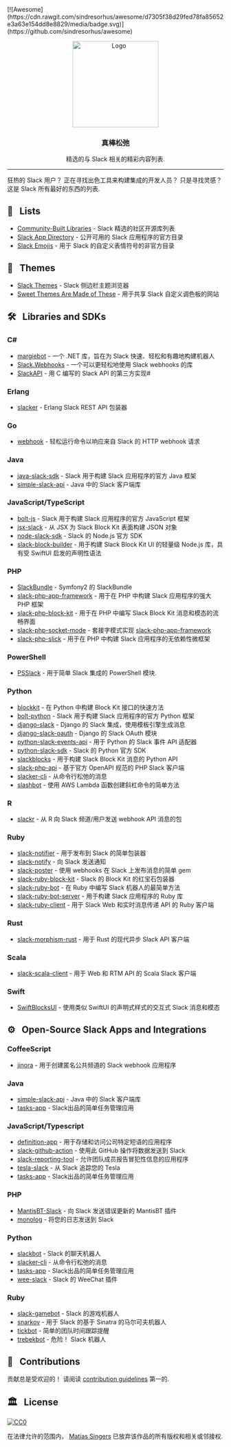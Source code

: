 <div class="github-widget" data-repo="matiassingers/awesome-slack"></div>
<script async src="https://pagead2.googlesyndication.com/pagead/js/adsbygoogle.js"></script><ins class="adsbygoogle" style="display:block" data-ad-client="ca-pub-6890694312814945" data-ad-slot="5473692530" data-ad-format="auto"  data-full-width-responsive="true"></ins><script>(adsbygoogle = window.adsbygoogle || []).push({});</script>
[![Awesome](https://cdn.rawgit.com/sindresorhus/awesome/d7305f38d29fed78fa85652e3a63e154dd8e8829/media/badge.svg)](https://github.com/sindresorhus/awesome)

<p align="center">
    <img src="https://raw.githubusercontent.com/matiassingers/awesome-slack/master/awesome-slack-pink.png" alt="Logo" width="200px">
</p>

<p align="center">
    <h3 align="center">真棒松弛</h3>
</p>

<p align="center">
    精选的与 Slack 相关的精彩内容列表.
</p>

***

狂热的 Slack 用户？ 正在寻找出色工具来构建集成的开发人员？ 只是寻找灵感？ 这是 Slack 所有最好的东西的列表. 


## :pencil: &nbsp; Lists
- [Community-Built Libraries](https://api.slack.com/community) - Slack 精选的社区开源库列表
- [Slack App Directory](https://slack.com/apps) - 公开可用的 Slack 应用程序的官方目录 
- [Slack Emojis](https://emoji.gg) - 用于 Slack 的自定义表情符号的非官方目录

## :art: &nbsp; Themes

- [Slack Themes](http://slackthemes.net/) - Slack 侧边栏主题浏览器
- [Sweet Themes Are Made of These](http://sweetthemesaremadeofthe.se/) - 用于共享 Slack 自定义调色板的网站

## :hammer_and_wrench: &nbsp; Libraries and SDKs

### C&#35;

- [margiebot](https://github.com/jammerware/margiebot) - 一个 .NET 库，旨在为 Slack 快速、轻松和有趣地构建机器人
- [Slack.Webhooks](https://github.com/nerdfury/Slack.Webhooks) - 一个可以更轻松地使用 Slack webhooks 的库
- [SlackAPI](https://github.com/Inumedia/SlackAPI) - 用 C 编写的 Slack API 的第三方实现#

### Erlang

- [slacker](https://github.com/julienXX/slacker) - Erlang Slack REST API 包装器

### Go

- [webhook](https://github.com/adnanh/webhook) - 轻松运行命令以响应来自 Slack 的 HTTP webhook 请求

### Java

- [java-slack-sdk](https://github.com/slackapi/java-slack-sdk) - Slack 用于构建 Slack 应用程序的官方 Java 框架
- [simple-slack-api](https://github.com/Ullink/simple-slack-api) - Java 中的 Slack 客户端库

### JavaScript/TypeScript

- [bolt-js](https://github.com/slackapi/bolt-js) - Slack 用于构建 Slack 应用程序的官方 JavaScript 框架
- [jsx-slack](https://github.com/yhatt/jsx-slack) - 从 JSX 为 Slack Block Kit 表面构建 JSON 对象
- [node-slack-sdk](https://github.com/slackapi/node-slack-sdk) - Slack 的 Node.js 官方 SDK 
- [slack-block-builder](https://github.com/raycharius/slack-block-builder) - 用于构建 Slack Block Kit UI 的轻量级 Node.js 库，具有受 SwiftUI 启发的声明性语法

### PHP

- [SlackBundle](https://github.com/DZunke/SlackBundle) - Symfony2 的 SlackBundle
- [slack-php-app-framework](https://github.com/slack-php/slack-php-app-framework) - 用于在 PHP 中构建 Slack 应用程序的强大 PHP 框架
- [slack-php-block-kit](https://github.com/jeremeamia/slack-block-kit) - 用于在 PHP 中编写 Slack Block Kit 消息和模态的流畅界面 
- [slack-php-socket-mode](https://github.com/slack-php/slack-php-socket-mode) - 套接字模式实现 [slack-php-app-framework](https://github.com/slack-php/slack-php-app-framework)
- [slack-php-slick](https://github.com/slack-php/slack-php-slick) - 用于在 PHP 中构建 Slack 应用程序的无依赖性微框架   

### PowerShell

- [PSSlack](https://github.com/RamblingCookieMonster/PSSlack) - 用于简单 Slack 集成的 PowerShell 模块.

### Python

- [blockkit](https://github.com/imryche/blockkit) - 在 Python 中构建 Block Kit 接口的快速方法
- [bolt-python](https://github.com/slackapi/bolt-python) - Slack 用于构建 Slack 应用程序的官方 Python 框架
- [django-slack](https://github.com/lamby/django-slack) - Django 的 Slack 集成，使用模板引擎生成消息
- [django-slack-oauth](https://github.com/izdi/django-slack-oauth) - Django 的 Slack OAuth 模块
- [python-slack-events-api](https://github.com/slackapi/python-slack-events-api) - 用于 Python 的 Slack 事件 API 适配器 
- [python-slack-sdk](https://github.com/slackapi/python-slack-sdk) - Slack 的 Python 官方 SDK
- [slackblocks](https://github.com/nicklambourne/slackblocks) - 用于构建 Slack Block Kit 消息的 Python API
- [slack-php-api](https://github.com/jolicode/slack-php-api) - 基于官方 OpenAPI 规范的 PHP Slack 客户端 
- [slacker-cli](https://github.com/juanpabloaj/slacker-cli) - 从命令行松弛的消息
- [slashbot](https://github.com/ebrassell/slashbot) - 使用 AWS Lambda 函数创建斜杠命令的简单方法

### R

- [slackr](https://github.com/hrbrmstr/slackr) - 从 R 向 Slack 频道/用户发送 webhook API 消息的包

### Ruby

- [slack-notifier](https://github.com/stevenosloan/slack-notifier) - 用于发布到 Slack 的简单包装器
- [slack-notify](https://github.com/sosedoff/slack-notify) - 向 Slack 发送通知
- [slack-poster](https://github.com/rikas/slack-poster) - 使用 webhooks 在 Slack 上发布消息的简单 gem
- [slack-ruby-block-kit](https://github.com/CGA1123/slack-ruby-block-kit) - Slack 的 Block Kit 的红宝石包装器
- [slack-ruby-bot](https://github.com/dblock/slack-ruby-bot) - 在 Ruby 中编写 Slack 机器人的最简单方法
- [slack-ruby-bot-server](https://github.com/slack-ruby/slack-ruby-bot-server) - 用于构建 Slack 应用程序的 Ruby 库
- [slack-ruby-client](https://github.com/dblock/slack-ruby-client) - 用于 Slack Web 和实时消息传递 API 的 Ruby 客户端

### Rust

- [slack-morphism-rust](https://github.com/abdolence/slack-morphism-rust) - 用于 Rust 的现代异步 Slack API 客户端

### Scala

- [slack-scala-client](https://github.com/gilbertw1/slack-scala-client) - 用于 Web 和 RTM API 的 Scala Slack 客户端

### Swift

- [SwiftBlocksUI](https://github.com/SwiftBlocksUI/SwiftBlocksUI/) - 使用类似 SwiftUI 的声明式样式的交互式 Slack 消息和模态

## :gear: &nbsp; Open-Source Slack Apps and Integrations

### CoffeeScript

- [jinora](https://github.com/sdslabs/jinora) - 用于创建匿名公共频道的 Slack webhook 应用程序

### Java

- [simple-slack-api](https://github.com/Ullink/simple-slack-api) - Java 中的 Slack 客户端库
- [tasks-app](https://github.com/slackapi/tasks-app) - Slack出品的简单任务管理应用

### JavaScript/Typescript

- [definition-app](https://github.com/slackapi/definition-app) - 用于存储和访问公司特定短语的应用程序
- [slack-github-action](https://github.com/slackapi/slack-github-action) - 使用此 GitHub 操作将数据发送到 Slack
- [slack-reporting-tool](https://github.com/slackapi/slack-reporting-tool) - 允许团队成员报告冒犯性信息的应用程序
- [tesla-slack](https://github.com/heikkipora/tesla-slack) - 从 Slack 追踪您的 Tesla
- [tasks-app](https://github.com/slackapi/tasks-app) - Slack出品的简单任务管理应用

### PHP

- [MantisBT-Slack](https://github.com/infojunkie/MantisBT-Slack) - 向 Slack 发送错误更新的 MantisBT 插件
- [monolog](https://github.com/Seldaek/monolog) - 将您的日志发送到 Slack  

### Python

- [slackbot](https://github.com/lins05/slackbot) - Slack 的聊天机器人
- [slacker-cli](https://github.com/juanpabloaj/slacker-cli) - 从命令行松弛的消息
- [tasks-app](https://github.com/slackapi/tasks-app) - Slack出品的简单任务管理应用
- [wee-slack](https://github.com/rawdigits/wee-slack) - Slack 的 WeeChat 插件

### Ruby

- [slack-gamebot](https://github.com/dblock/slack-gamebot) - Slack 的游戏机器人
- [snarkov](https://github.com/gesteves/snarkov) - 用于 Slack 的基于 Sinatra 的马尔可夫机器人
- [tickbot](https://github.com/barryf/tickbot) - 简单的团队时间跟踪提醒
- [trebekbot](https://github.com/gesteves/trebekbot)  - 危险！  Slack 机器人

## :busts_in_silhouette: &nbsp; Contributions

贡献总是受欢迎的！ 请阅读 [contribution guidelines](https://github.com/matiassingers/awesome-slack/blob/master/contributing.md) 第一的.

## :classical_building: &nbsp; License

[![CC0](https://licensebuttons.net/p/zero/1.0/88x31.png)](http://creativecommons.org/publicdomain/zero/1.0/)

在法律允许的范围内， [Matias Singers](http://mts.io) 已放弃该作品的所有版权和相关或邻接权.
